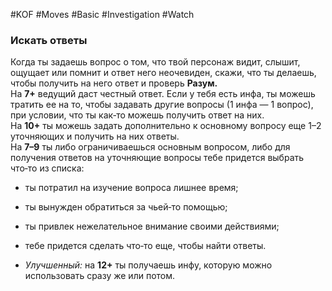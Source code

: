 #KOF #Moves #Basic #Investigation #Watch 

### Искать ответы  
Когда ты задаешь вопрос о  том, что  твой персонаж  видит, слышит, ощущает или помнит и ответ него неочевиден, скажи, что ты делаешь, чтобы получить на него  ответ и проверь **Разум.**  
На **7+** ведущий даст честный ответ. Если у тебя есть  инфа, ты можешь тратить ее на  то, чтобы задавать  другие вопросы (1 инфа  — 1 вопрос), при  условии,  что ты как‑то можешь получить ответ на них.  
На  **10+** ты можешь задать дополнительно к  основному вопросу еще 1–2 уточняющих и получить на них  ответы.  
На **7–9** ты либо ограничиваешься основным вопросом, либо для  получения ответов на  уточняющие  вопросы тебе придется выбрать что‑то из списка:  
-  ты потратил на изучение вопроса лишнее время;  
-  ты вынужден обратиться за чьей‑то помощью;  
-  ты привлек нежелательное внимание своими  действиями;  
-  тебе придется сделать что‑то  еще, чтобы найти  ответы.  

- *Улучшенный:* на **12+** ты получаешь инфу, которую  можно использовать сразу же или потом.
